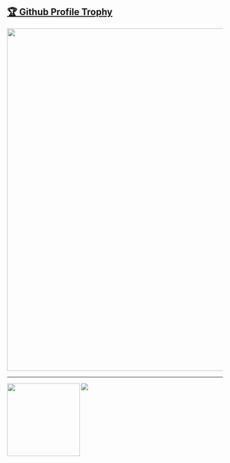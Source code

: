 <a href="https://github.com/ryo-ma/github-profile-trophy"><h2>🏆 Github Profile Trophy</h2></a>
<a href="https://github.com/ryo-ma/github-profile-trophy">
  <img width=800 src="https://github-trophies.vercel.app/?username=norld"/>
</a>


---

<div>
  <img height="170" align="left" src="https://github-readme-stats.vercel.app/api?username=norld&count_private=true&include_all_commits=true" />
  <img src="https://github-readme-stats.vercel.app/api/top-langs/?username=norld&layout=compact" />
</div>
